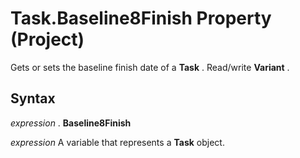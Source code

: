 
# Task.Baseline8Finish Property (Project)

Gets or sets the baseline finish date of a  **Task** . Read/write **Variant** .


## Syntax

 _expression_ . **Baseline8Finish**

 _expression_ A variable that represents a **Task** object.

